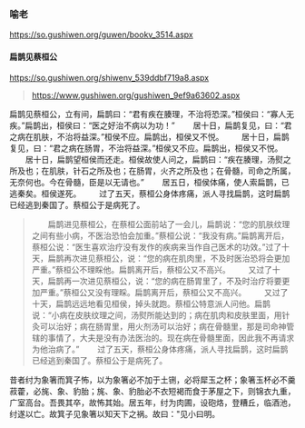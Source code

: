 ### 喻老
https://so.gushiwen.org/guwen/bookv_3514.aspx

#### 扁鹊见蔡桓公
https://so.gushiwen.org/shiwenv_539ddbf719a8.aspx
>https://www.gushiwen.org/gushiwen_9ef9a63602.aspx

扁鹊见蔡桓公，立有间，扁鹊曰：“君有疾在腠理，不治将恐深。”桓侯曰：“寡人无疾。”扁鹊出，桓侯曰：“医之好治不病以为功！”
　　居十日，扁鹊复见，曰：“君之病在肌肤，不治将益深。”桓侯不应。扁鹊出，桓侯又不悦。
　　居十日，扁鹊复见，曰：“君之病在肠胃，不治将益深。”桓侯又不应。扁鹊出，桓侯又不悦。
　　居十日，扁鹊望桓侯而还走。桓侯故使人问之，扁鹊曰：“疾在腠理，汤熨之所及也；在肌肤，针石之所及也；在肠胃，火齐之所及也；在骨髓，司命之所属，无奈何也。今在骨髓，臣是以无请也。”
　　居五日，桓侯体痛，使人索扁鹊，已逃秦矣。桓侯遂死。
　　过了五天，蔡桓公身体疼痛，派人寻找扁鹊，这时扁鹊已经逃到秦国了。蔡桓公于是病死了。
>　　扁鹊进见蔡桓公，在蔡桓公面前站了一会儿，扁鹊说：“您的肌肤纹理之间有些小病，不医治恐怕会加重。”蔡桓公说：“我没有病。”扁鹊离开后，蔡桓公说：“医生喜欢治疗没有发作的疾病来当作自己医术的功效。”过了十天，扁鹊再次进见蔡桓公，说：“您的病在肌肉里，不及时医治恐将会更加严重。”蔡桓公不理睬他。扁鹊离开后，蔡桓公又不高兴。
　　又过了十天，扁鹊再一次进见蔡桓公，说：“您的病在肠胃里了，不及时治疗将要更加严重。”蔡桓公又没有理睬。扁鹊离开后，蔡桓公又不高兴。
　　又过了十天，扁鹊远远地看见桓侯，掉头就跑。蔡桓公特意派人问他。扁鹊说：“小病在皮肤纹理之间，汤熨所能达到的；病在肌肉和皮肤里面，用针灸可以治好；病在肠胃里，用火剂汤可以治好；病在骨髓里，那是司命神管辖的事情了，大夫是没有办法医治的。现在病在骨髓里面，因此我不再请求为他治病了。”
　　过了五天，蔡桓公身体疼痛，派人寻找扁鹊，这时扁鹊已经逃到秦国了。蔡桓公于是病死了。

昔者纣为象箸而箕子怖，以为象箸必不加于土铏，必将犀玉之杯；象箸玉杯必不羹菽藿，必旄、象、豹胎；旄、象、豹胎必不衣短褐而食于茅屋之下，则锦衣九重，广室高台。吾畏其卒，故怖其始。居五年，纣为肉圃，设砲烙，登糟丘，临酒池，纣遂以亡。故箕子见象箸以知天下之祸。故曰："见小曰明。

